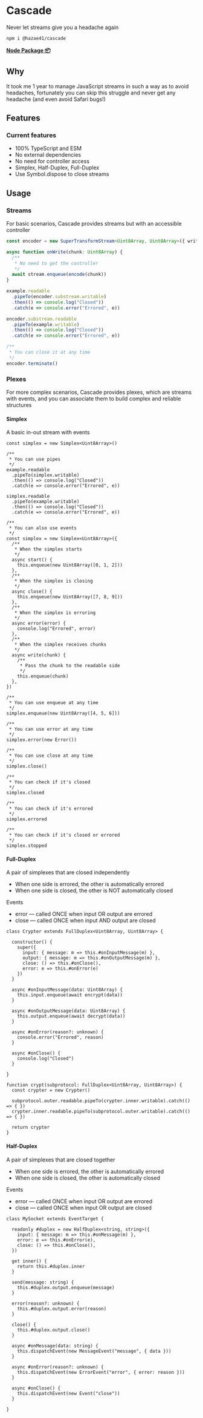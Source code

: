 # Cascade

Never let streams give you a headache again

```bash
npm i @hazae41/cascade
```

[**Node Package 📦**](https://www.npmjs.com/package/@hazae41/cascade)

## Why

It took me 1 year to manage JavaScript streams in such a way as to avoid headaches, fortunately you can skip this struggle and never get any headache (and even avoid Safari bugs!)

## Features

### Current features
- 100% TypeScript and ESM
- No external dependencies
- No need for controller access
- Simplex, Half-Duplex, Full-Duplex
- Use Symbol.dispose to close streams

## Usage

### Streams

For basic scenarios, Cascade provides streams but with an accessible controller

```typescript
const encoder = new SuperTransformStream<Uint8Array, Uint8Array>({ write: onWrite })

async function onWrite(chunk: Uint8Array) {
  /** 
   * No need to get the controller 
   */
  await stream.enqueue(encode(chunk))
}

example.readable
  .pipeTo(encoder.substream.writable)
  .then(() => console.log("Closed"))
  .catch(e => console.error("Errored", e))

encoder.substream.readable
  .pipeTo(example.writable)
  .then(() => console.log("Closed"))
  .catch(e => console.error("Errored", e))

/**
 * You can close it at any time
 */
encoder.terminate()
```


### Plexes

For more complex scenarios, Cascade provides plexes, which are streams with events, and you can associate them to build complex and reliable structures

#### Simplex

A basic in-out stream with events

```tsx
const simplex = new Simplex<Uint8Array>()

/**
 * You can use pipes
 */
example.readable
  .pipeTo(simplex.writable)
  .then(() => console.log("Closed"))
  .catch(e => console.error("Errored", e))

simplex.readable
  .pipeTo(example.writable)
  .then(() => console.log("Closed"))
  .catch(e => console.error("Errored", e))

/**
 * You can also use events
 */
const simplex = new Simplex<Uint8Array>({
  /**
   * When the simplex starts
   */
  async start() {
    this.enqueue(new Uint8Array([0, 1, 2]))
  },
  /**
   * When the simplex is closing
   */
  async close() {
    this.enqueue(new Uint8Array([7, 8, 9]))
  },
  /**
   * When the simplex is erroring
   */
  async error(error) {
    console.log("Errored", error)
  },
  /**
   * When the simplex receives chunks
   */
  async write(chunk) {
    /**
     * Pass the chunk to the readable side
     */
    this.enqueue(chunk)
  },
})

/**
 * You can use enqueue at any time
 */
simplex.enqueue(new Uint8Array([4, 5, 6]))

/**
 * You can use error at any time
 */
simplex.error(new Error())

/**
 * You can use close at any time
 */
simplex.close()

/**
 * You can check if it's closed
 */
simplex.closed

/**
 * You can check if it's errored
 */
simplex.errored

/**
 * You can check if it's closed or errored
 */
simplex.stopped
```

#### Full-Duplex

A pair of simplexes that are closed independently

- When one side is errored, the other is automatically errored
- When one side is closed, the other is NOT automatically closed

Events
- error — called ONCE when input OR output are errored
- close — called ONCE when input AND output are closed

```tsx
class Crypter extends FullDuplex<Uint8Array, Uint8Array> {

  constructor() {
    super({
      input: { message: m => this.#onInputMessage(m) },
      output: { message: m => this.#onOutputMessage(m) },
      close: () => this.#onClose(),
      error: e => this.#onError(e)
    })
  }

  async #onInputMessage(data: Uint8Array) {
    this.input.enqueue(await encrypt(data))
  }

  async #onOutputMessage(data: Uint8Array) {
    this.output.enqueue(await decrypt(data))
  }

  async #onError(reason?: unknown) {
    console.error("Errored", reason)
  }

  async #onClose() {
    console.log("Closed")
  }

}

function crypt(subprotocol: FullDuplex<Uint8Array, Uint8Array>) {
  const crypter = new Crypter()

  subprotocol.outer.readable.pipeTo(crypter.inner.writable).catch(() => { })
  crypter.inner.readable.pipeTo(subprotocol.outer.writable).catch(() => { })

  return crypter
}
```


#### Half-Duplex

A pair of simplexes that are closed together

- When one side is errored, the other is automatically errored
- When one side is closed, the other is automatically closed

Events
- error — called ONCE when input OR output are errored
- close — called ONCE when input OR output are closed

```tsx
class MySocket extends EventTarget {

  readonly #duplex = new HalfDuplex<string, string>({
    input: { message: m => this.#onMessage(m) },
    error: e => this.#onError(e),
    close: () => this.#onClose(),
  })

  get inner() {
    return this.#duplex.inner
  }

  send(message: string) {
    this.#duplex.output.enqueue(message)
  }

  error(reason?: unknown) {
    this.#duplex.output.error(reason)
  }

  close() {
    this.#duplex.output.close()
  }

  async #onMessage(data: string) {
    this.dispatchEvent(new MessageEvent("message", { data }))
  }

  async #onError(reason?: unknown) {
    this.dispatchEvent(new ErrorEvent("error", { error: reason }))
  }

  async #onClose() {
    this.dispatchEvent(new Event("close"))
  }

}
```


